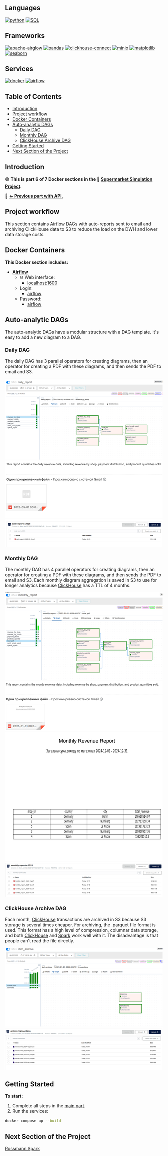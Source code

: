 <!-- omit in toc -->
## Languages
[![python](https://img.shields.io/badge/python-3.11-d6123c?color=white&labelColor=d6123c&logo=python&logoColor=white)](https://www.python.org/)
[![SQL](https://img.shields.io/badge/SQL-d6123c?color=white&labelColor=d6123c)](https://en.wikipedia.org/wiki/SQL)

<!-- omit in toc -->
## Frameworks
[![apache-airglow](https://img.shields.io/badge/apache--airflow-2.11.0-d6123c?color=white&labelColor=d6123c&logo=apacheairflow&logoColor=white)](https://airflow.apache.org/)
[![pandas](https://img.shields.io/badge/pandas-2.2.3-d6123c?color=white&labelColor=d6123c&logo=pandas&logoColor=white)](https://pandas.pydata.org/)
[![clickhouse-connect](https://img.shields.io/badge/clickhouse--connect-0.8.17-d6123c?color=white&labelColor=d6123c&logo=clickhouse&logoColor=white)](https://github.com/ClickHouse/clickhouse-connect)
[![minio](https://img.shields.io/badge/minio-7.2.15-d6123c?color=white&labelColor=d6123c&logo=minio&logoColor=white)](https://min.io/)
[![matplotlib](https://img.shields.io/badge/matplotlib-3.10.3-d6123c?color=white&labelColor=d6123c&logo=matplotlib&logoColor=white)](https://matplotlib.org/)
[![seaborn](https://img.shields.io/badge/seaborn-0.13.2-d6123c?color=white&labelColor=d6123c&logo=seaborn&logoColor=white)](https://seaborn.pydata.org/)

<!-- omit in toc -->
## Services
[![docker](https://img.shields.io/badge/docker-d6123c?style=for-the-badge&logo=docker&logoColor=white)](https://www.docker.com/)
[![airflow](https://img.shields.io/badge/airflow-d6123c?style=for-the-badge&logo=apacheairflow&logoColor=white)](https://airflow.apache.org/)

<!-- omit in toc -->
## Table of Contents
- [Introduction](#introduction)
- [Project workflow](#project-workflow)
- [Docker Containers](#docker-containers)
- [Auto-analytic DAGs](#auto-analytic-dags)
  - [Daily DAG](#daily-dag)
  - [Monthly DAG](#monthly-dag)
  - [ClickHouse Archive DAG](#clickhouse-archive-dag)
- [Getting Started](#getting-started)
- [Next Section of the Project](#next-section-of-the-project)

## Introduction
🟢 **This is part 6 of 7 Docker sections in the 🔴 [Supermarket Simulation Project](https://github.com/SerhiiDolhopolov/rossmann_services).**

🔵 [**<- Previous part with API.**](https://github.com/SerhiiDolhopolov/rossmann_api)

## Project workflow
This section contains [Airflow](https://airflow.apache.org/) DAGs with auto-reports sent to email and archiving ClickHouse data to S3 to reduce the load on the DWH and lower data storage costs.

## Docker Containers
**This Docker section includes:**
  - **[Airflow](https://airflow.apache.org/)**
    - 🌐 Web interface: 
      - [localhost:1600](http://localhost:1600)
    - Login:
      - [airflow](airflow)
    - Password:
      - [airflow](airflow)
  
## Auto-analytic DAGs
The auto-analytic DAGs have a modular structure with a DAG template. It's easy to add a new diagram to a DAG.

### Daily DAG
The daily DAG has 3 parallel operators for creating diagrams, then an operator for creating a PDF with these diagrams, and then sends the PDF to email and S3.

![daily dag](images/daily_dag.png)
![daily dag email](images/daily_dag_email.png)
![daily dag s3](images/daily_dag_s3.png)

### Monthly DAG
The monthly DAG has 4 parallel operators for creating diagrams, then an operator for creating a PDF with these diagrams, and then sends the PDF to email and S3. Each monthly diagram aggregation is saved in S3 to use for longer analytics because [ClickHouse](https://clickhouse.com/) has a TTL of 4 months.

![monthly dag](images/monthly_dag.png)
![monthly dag email](images/monthly_dag_email.png)
![monthly dag report](images/monthly_dag_rep.png)
![monthly dag s3](images/monthly_dag_s3.png)

### ClickHouse Archive DAG
Each month, [ClickHouse](https://clickhouse.com/) transactions are archived in S3 because S3 storage is several times cheaper. For archiving, the .parquet file format is used. This format has a high level of compression, columnar data storage, and both [ClickHouse](https://clickhouse.com/) and [Spark](https://spark.apache.org/) work well with it. The disadvantage is that people can't read the file directly.

![archive dag](images/archive_dag.png)
![archive dag s3](images/archive_dag_s3.png)

## Getting Started
**To start:**
1. Complete all steps in the [main part](https://github.com/SerhiiDolhopolov/rossmann_services).
2. Run the services:
```bash
docker compose up --build
```

## Next Section of the Project

[Rossmann Spark](https://github.com/SerhiiDolhopolov/rossmann_spark)
